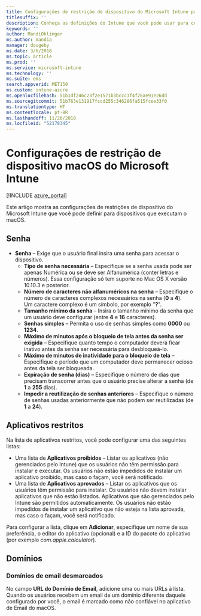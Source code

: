 ```yaml
---
title: Configurações de restrição de dispositivo do Microsoft Intune para macOS
titlesuffix: ''
description: Conheça as definições do Intune que você pode usar para controlar as configurações e as funcionalidades do dispositivo nos dispositivos que executam o macOS.
keywords: ''
author: MandiOhlinger
ms.author: mandia
manager: dougeby
ms.date: 3/6/2018
ms.topic: article
ms.prod: ''
ms.service: microsoft-intune
ms.technology: ''
ms.suite: ems
search.appverid: MET150
ms.custom: intune-azure
ms.openlocfilehash: 51b1df246c23f2e1571b3bccc3f4f26ae91e26dd
ms.sourcegitcommit: 51b763e131917fccd255c346286fa515fcee33f0
ms.translationtype: HT
ms.contentlocale: pt-BR
ms.lasthandoff: 11/20/2018
ms.locfileid: "52178345"
---
```

# <a name="microsoft-intune-macos-device-restriction-settings"></a>Configurações de restrição de dispositivo macOS do Microsoft Intune

[!INCLUDE [azure_portal](./includes/azure_portal.md)]

Este artigo mostra as configurações de restrições de dispositivo do Microsoft Intune que você pode definir para dispositivos que executam o macOS.

## <a name="password"></a>Senha
-   **Senha** – Exige que o usuário final insira uma senha para acessar o dispositivo.
    -   **Tipo de senha necessária** – Especifique se a senha usada pode ser apenas Numérica ou se deve ser Alfanumérica (conter letras e números). Essa configuração só tem suporte no Mac OS X versão 10.10.3 e posterior.
    -   **Número de caracteres não alfanuméricos na senha** – Especifique o número de caracteres complexos necessários na senha (**0** a **4**).<br>Um caractere complexo é um símbolo, por exemplo "**?**".
    -   **Tamanho mínimo da senha** – Insira o tamanho mínimo da senha que um usuário deve configurar (entre **4** e **16** caracteres).
    -   **Senhas simples** – Permita o uso de senhas simples como **0000** ou **1234**.
    -   **Máximo de minutos após o bloqueio de tela antes da senha ser exigida** – Especifique quanto tempo o computador deverá ficar inativo antes da senha ser necessária para desbloqueá-lo.
    -   **Máximo de minutos de inatividade para o bloqueio de tela** – Especifique o período que um computador deve permanecer ocioso antes da tela ser bloqueada.
    -   **Expiração de senha (dias)** – Especifique o número de dias que precisam transcorrer antes que o usuário precise alterar a senha (de **1** a **255** dias).
    -   **Impedir a reutilização de senhas anteriores** – Especifique o número de senhas usadas anteriormente que não podem ser reutilizadas (de **1** a **24**).

## <a name="restricted-apps"></a>Aplicativos restritos

Na lista de aplicativos restritos, você pode configurar uma das seguintes listas:

- Uma lista de **Aplicativos proibidos** – Listar os aplicativos (não gerenciados pelo Intune) que os usuários não têm permissão para instalar e executar. Os usuários não estão impedidos de instalar um aplicativo proibido, mas caso o façam, você será notificado.
- Uma lista de **Aplicativos aprovados** – Listar os aplicativos que os usuários têm permissão para instalar. Os usuários não devem instalar aplicativos que não estão listados. Aplicativos que são gerenciados pelo Intune são permitidos automaticamente. Os usuários não estão impedidos de instalar um aplicativo que não esteja na lista aprovada, mas caso o façam, você será notificado.

Para configurar a lista, clique em **Adicionar**, especifique um nome de sua preferência, o editor do aplicativo (opcional) e a ID do pacote do aplicativo (por exemplo *com.apple.calculator*).

## <a name="domains"></a>Domínios

### <a name="unmarked-email-domains"></a>Domínios de email desmarcados

No campo **URL do Domínio de Email**, adicione uma ou mais URLs à lista. Quando os usuários recebem um email de um domínio diferente daquele configurado por você, o email é marcado como não confiável no aplicativo de Email do macOS.


